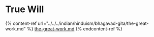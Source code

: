 # True Will



{% content-ref url="../../../indian/hinduism/bhagavad-gita/the-great-work.md" %}
[the-great-work.md](../../../indian/hinduism/bhagavad-gita/the-great-work.md)
{% endcontent-ref %}
